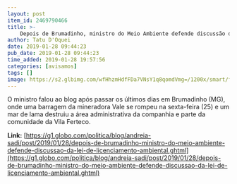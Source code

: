 ```yaml
---
layout: post
item_id: 2469790466
title: >-
    Depois de Brumadinho, ministro do Meio Ambiente defende discussão da lei de licenciamento ambiental
author: Tatu D'Oquei
date: 2019-01-28 09:44:23
pub_date: 2019-01-28 09:44:23
time_added: 2019-01-28 19:57:56
categories: [avisamos]
tags: []
image: https://s2.glbimg.com/wfHhzmHdfFDa7VNsY1q8qomdVmg=/1200x/smart/filters:cover():strip_icc()/s03.video.glbimg.com/x720/7333478.jpg
---
```


O ministro falou ao blog após passar os últimos dias em Brumadinho (MG), onde uma barragem da mineradora Vale se rompeu na sexta-feira (25) e um mar de lama destruiu a área administrativa da companhia e parte da comunidade da Vila Ferteco.

**Link:** [https://g1.globo.com/politica/blog/andreia-sadi/post/2019/01/28/depois-de-brumadinho-ministro-do-meio-ambiente-defende-discussao-da-lei-de-licenciamento-ambiental.ghtml](https://g1.globo.com/politica/blog/andreia-sadi/post/2019/01/28/depois-de-brumadinho-ministro-do-meio-ambiente-defende-discussao-da-lei-de-licenciamento-ambiental.ghtml)


